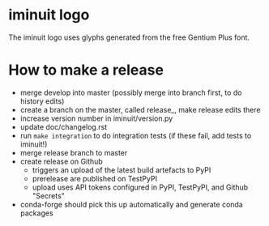 iminuit logo
============

The iminuit logo uses glyphs generated from the free Gentium Plus font.

How to make a release
=====================
- merge develop into master (possibly merge into branch first, to do history edits)
- create a branch on the master, called release_<version>, make release edits there
- increase version number in iminuit/version.py
- update doc/changelog.rst
- run `make integration` to do integration tests (if these fail, add tests to iminuit!)
- merge release branch to master
- create release on Github
  - triggers an upload of the latest build artefacts to PyPI
  - prerelease are published on TestPyPI
  - upload uses API tokens configured in PyPI, TestPyPI, and Github "Secrets"
- conda-forge should pick this up automatically and generate conda packages
